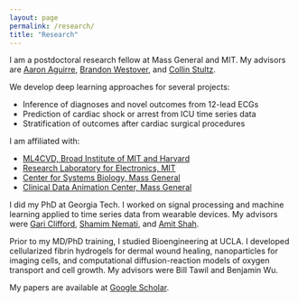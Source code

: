 ```yaml
---
layout: page
permalink: /research/
title: "Research"
---
```


I am a postdoctoral research fellow at Mass General and MIT. My advisors are [Aaron Aguirre][aa], [Brandon Westover][bw], and [Collin Stultz][cs].

We develop deep learning approaches for several projects:
* Inference of diagnoses and novel outcomes from 12-lead ECGs
* Prediction of cardiac shock or arrest from ICU time series data
* Stratification of outcomes after cardiac surgical procedures

I am affiliated with:
* [ML4CVD, Broad Institute of MIT and Harvard][broad]  
* [Research Laboratory for Electronics, MIT][rle]  
* [Center for Systems Biology, Mass General][csb]     
* [Clinical Data Animation Center, Mass General][cdac]   

I did my PhD at Georgia Tech. I worked on signal processing and machine learning applied to time series data from wearable devices. My advisors were [Gari Clifford][gc], [Shamim Nemati][sn], and [Amit Shah][as].

Prior to my MD/PhD training, I studied Bioengineering at UCLA. I developed cellularized fibrin hydrogels for dermal wound healing, nanoparticles for imaging cells, and computational diffusion-reaction models of oxygen transport and cell growth. My advisors were Bill Tawil and Benjamin Wu.

My papers are available at [Google Scholar][scholar].

[aa]: https://csb.mgh.harvard.edu/aaron_aguirre
[bw]: https://scholar.google.com/citations?hl=en&user=helCG6IAAAAJ&view_op=list_works&sortby=pubdate
[cs]: https://www.rle.mit.edu/cb/people/
[gc]: http://gdclifford.info/people/gari
[sn]: http://nematilab.info/people/shamim/index.html
[as]: https://sph.emory.edu/faculty/profile/index.php?FID=amit-shah-5975
[csb]: https://csb.mgh.harvard.edu 
[rle]: https://www.rle.mit.edu
[broad]: https://www.broadinstitute.org/data-sciences-platform
[cdac]: http://cdac.mgh.harvard.edu
[scholar]: https://scholar.google.com/citations?hl=en&user=APy8nq4AAAAJ&view_op=list_works&sortby=pubdate
